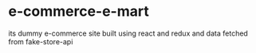 # e-commerce-e-mart
its dummy e-commerce site built using react and redux and data fetched from fake-store-api
